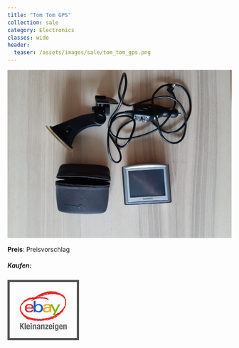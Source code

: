 ```yaml
---
title: "Tom Tom GPS"
collection: sale
category: Electronics
classes: wide
header: 
  teaser: /assets/images/sale/tom_tom_gps.png
---
```




<a href="">
  <img src="/assets/images/sale/tom_tom_gps.png" alt="Tom Tom GPS">
</a>

**Preis**: Preisvorschlag


##### Kaufen:
<a href="">
  <img src="/assets/images/ebay.png" alt="Ebay Kleinanzeigen" style="border: 5px solid #555">
</a>

